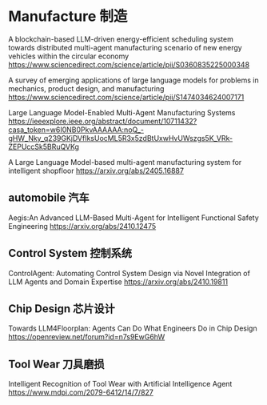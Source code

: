 # Manufacture 制造
A blockchain-based LLM-driven energy-efficient scheduling system towards distributed multi-agent manufacturing scenario of new energy vehicles within the circular economy
https://www.sciencedirect.com/science/article/pii/S0360835225000348

A survey of emerging applications of large language models for problems in mechanics, product design, and manufacturing
https://www.sciencedirect.com/science/article/pii/S1474034624007171

Large Language Model-Enabled Multi-Agent Manufacturing Systems
https://ieeexplore.ieee.org/abstract/document/10711432?casa_token=w6I0NB0PkvAAAAAA:noQ_-gHW_Nky_q239GKjDVfIksUocML5R3x5zdBtUxwHvUWszgs5K_VRk-ZEPUccSk5BRuQVKg

A Large Language Model-based multi-agent manufacturing system for intelligent shopfloor
https://arxiv.org/abs/2405.16887

## automobile 汽车
Aegis:An Advanced LLM-Based Multi-Agent for Intelligent Functional Safety Engineering
https://arxiv.org/abs/2410.12475

## Control System 控制系统
ControlAgent: Automating Control System Design via Novel Integration of LLM Agents and Domain Expertise
https://arxiv.org/abs/2410.19811

## Chip Design 芯片设计
Towards LLM4Floorplan: Agents Can Do What Engineers Do in Chip Design
https://openreview.net/forum?id=n7s9EwG6hW

## Tool Wear 刀具磨损
Intelligent Recognition of Tool Wear with Artificial Intelligence Agent
https://www.mdpi.com/2079-6412/14/7/827
